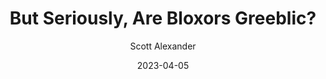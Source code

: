 ---
layout: podcast
title: "But Seriously, Are Bloxors Greeblic?"
author: Scott Alexander
description: https://astralcodexten.substack.com/p/but-seriously-are-bloxors-greeblic
date: 2023-04-05
length: 34200
duration: 8
guid: but-seriously-are-bloxors-greeblic
---